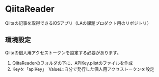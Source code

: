 # QiitaReader
Qiitaの記事を取得できるiOSアプリ（LAの課題プロダクト用のリポジトリ）

## 環境設定
Qiitaの個人用アクセストークンを設定する必要があります。
1. QiitaReaderのフォルダの下に、APIKey.plistのファイルを作成
2. Keyを「apiKey」　Valueに自分で発行した個人用アクセストークンを設定
